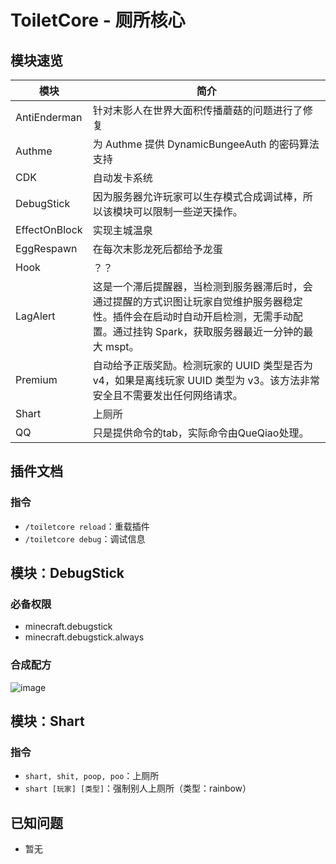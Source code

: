 # ToiletCore - 厕所核心

## 模块速览

| 模块            | 简介                                                                                               |
|---------------|--------------------------------------------------------------------------------------------------|
| AntiEnderman  | 针对末影人在世界大面积传播蘑菇的问题进行了修复                                                                          |
| Authme        | 为 Authme 提供 DynamicBungeeAuth 的密码算法支持                                                            |
| CDK           | 自动发卡系统                                                                                           |
| DebugStick    | 因为服务器允许玩家可以生存模式合成调试棒，所以该模块可以限制一些逆天操作。                                                            |
| EffectOnBlock | 实现主城温泉                                                                                           |
| EggRespawn    | 在每次末影龙死后都给予龙蛋                                                                                    |
| Hook          | ？？                                                                                               |
| LagAlert      | 这是一个滞后提醒器，当检测到服务器滞后时，会通过提醒的方式识图让玩家自觉维护服务器稳定性。插件会在启动时自动开启检测，无需手动配置。通过挂钩 Spark，获取服务器最近一分钟的最大 mspt。 |
| Premium       | 自动给予正版奖励。检测玩家的 UUID 类型是否为 v4，如果是离线玩家 UUID 类型为 v3。该方法非常安全且不需要发出任何网络请求。                            |
| Shart         | 上厕所                                                                                              |
| QQ            | 只是提供命令的tab，实际命令由QueQiao处理。                                                                       |

## 插件文档

### 指令

- `/toiletcore reload`：重载插件
- `/toiletcore debug`：调试信息

## 模块：DebugStick

### 必备权限

- minecraft.debugstick
- minecraft.debugstick.always

### 合成配方

![image](https://user-images.githubusercontent.com/77124888/175134422-a4c1c9c8-3ab6-4693-9fec-0f3cfa30e17e.png)

## 模块：Shart

### 指令

- `shart, shit, poop, poo`：上厕所
- `shart [玩家] [类型]`：强制别人上厕所（类型：rainbow）

## 已知问题

- 暂无